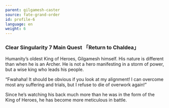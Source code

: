```yaml
---
parent: gilgamesh-caster
source: fate-grand-order
id: profile-6
language: en
weight: 6
---
```


### Clear Singularity 7 Main Quest 「Return to Chaldea」

Humanity’s oldest King of Heroes, Gilgamesh himself.
His nature is different than when he is an Archer.
He is not a hero manifesting in a storm of power, but a wise king who leads his people.

“Fwahaha! It should be obvious if you look at my alignment!
I can overcome most any suffering and trials, but I refuse to die of overwork again!”

Since he’s watching his back much more than he was in the form of the King of Heroes, he has become more meticulous in battle.
